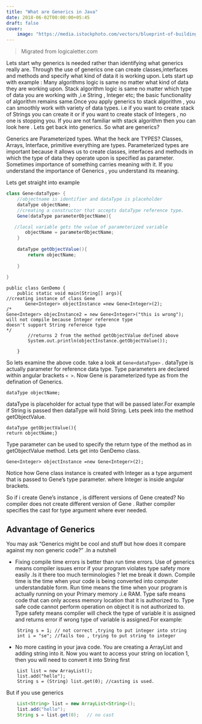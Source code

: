 ```yaml
---
title: "What are Generics in Java"
date: 2018-06-02T00:00:00+05:45 
draft: false
cover:
    image: "https://media.istockphoto.com/vectors/blueprint-of-building-vector-id510230824?k=20&m=510230824&s=612x612&w=0&h=r7Ja-6GUzK5QVumR79ZhLiXACHRg9oDmbQ_fH5ZGvVk="
---
```

> Migrated from logicaletter.com 


Lets start why generics is needed rather than identifying what generics really are. Through the use of generics one can create classes,interfaces and methods and specify what kind of data it is working upon. Lets start up with example : Many algorithms logic is same no matter what kind of data they are working upon.  Stack algorithm logic is same  no matter which type of data you are working with ,i.e String , Integer etc; the basic functionality of algorithm remains same.Once you apply generics to stack algorithm , you can smoothly work with variety of data types. i.e if you want to create stack of Strings you can create it or if you want to create stack of Integers , no one is stopping you. If you are not familiar with stack algorithm then you can look here . Lets get back into generics.
So what are generics?

Generics are Parameterized types. What the heck are TYPES? Classes, Arrays, Interface, primitive everything are types.  Parameterized types  are important because it allows us to create classes, interfaces and methods in which the type of data they operate upon is specified as parameter. Sometimes importance of something carries meaning with it. If you understand the importance of Generics , you understand its meaning.

Lets get straight into example
```java
class Gene<dataType> {
    //objectname is identifier and dataType is placeholder 
    dataType objectName; 
    //creating a constructor that accepts dataType reference type.
    Gene(dataType parameterObjectName){  

   //local variable gets the value of parameterized variable
       objectName = parameterObjectName;  
    }
    
    dataType getObjectValue(){
        return objectName;
       
    }
    
}
```

```
public class GenDemo {
    public static void main(String[] args){
//creating instance of class Gene
       Gene<Integer> objectInstance =new Gene<Integer>(2); 
/*
Gene<Integer> objecInstance2 = new Gene<Integer>("this is wrong"); 
will not compile because Integer reference type 
doesn't support String reference type
*/
        //returns 2 from the method getObjectValue defined above
        System.out.println(objectInstance.getObjectValue()); 
        
    }
```

So lets examine the above code. take a look at `Gene<dataType>` .  dataType  is actually parameter for reference data type. Type parameters are declared within angular brackets `< >`.  Now Gene is parameterized type as from the defination of Generics.

`dataType objectName;`

dataType is placeholder for actual type that will be passed later.For example if String is passed then dataType will hold String. Lets peek into the method getObjectValue.
```
dataType getObjectValue(){
return objectName;}
```

 

Type parameter can be used to specify the return type of the method as in getObjectValue method. Lets get into GenDemo class.

```Gene<Integer> objectInstance =new Gene<Integer>(2);```

Notice how Gene class instance is created with Integer as a type argument that is passed to Gene’s type parameter.<Integer> where Integer is inside angular brackets.

 

So if i create Gene’s instance  , is different versions of Gene created? No compiler does not create different version of Gene . Rather compiler specifies the cast for type argument where ever needed.

## Advantage of Generics
You may ask “Generics might be cool and stuff but how does it compare against my non generic code?” .In a nutshell

- Fixing compile time errors is better than run time errors. Use of generics means compiler issues error if your program violates type safety more easily .Is it there too much terminologies ? let me break it down. Compile time is the time when your code is being converted into computer understandable form. Run time means the time when your program is actually running on your Primary memory .i.e RAM. Type safe means code that can only access memory location that it is authorized to. Type safe code cannot perform operation on object it is not authorized to. Type safety means compiler will check the type of variable it is assigned and returns error if wrong type of variable is assigned.For example:

```
    String s = 1; // not correct ,trying to put integer into string
    int i = "se"; //fails too , trying to put string to integer
```
- No more casting in your java code. You are creating a ArrayList and adding string into it. Now you want to access your string on location 1, then you will need to convert it into String first
```
    List list = new ArrayList();
    list.add("hello");
    String s = (String) list.get(0); //casting is used.
```

But if you use generics
```java
    List<String> list = new ArrayList<String>();
    list.add("hello");
    String s = list.get(0);   // no cast
```